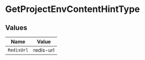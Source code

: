 # GetProjectEnvContentHintType


## Values

| Name       | Value      |
| ---------- | ---------- |
| `RedisUrl` | redis-url  |